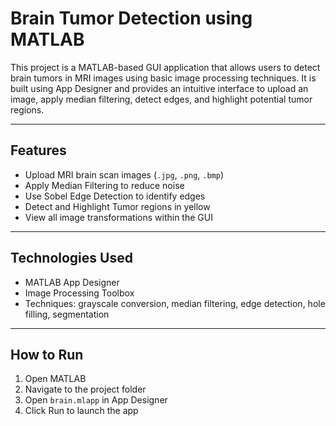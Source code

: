 # Brain Tumor Detection using MATLAB

This project is a MATLAB-based GUI application that allows users to detect brain tumors in MRI images using basic image processing techniques. It is built using App Designer and provides an intuitive interface to upload an image, apply median filtering, detect edges, and highlight potential tumor regions.

---

## Features

- Upload MRI brain scan images (`.jpg`, `.png`, `.bmp`)
- Apply Median Filtering to reduce noise
- Use Sobel Edge Detection to identify edges
- Detect and Highlight Tumor regions in yellow
- View all image transformations within the GUI

---

## Technologies Used

- MATLAB App Designer
- Image Processing Toolbox
- Techniques: grayscale conversion, median filtering, edge detection, hole filling, segmentation

---

## How to Run

1. Open MATLAB
2. Navigate to the project folder
3. Open `brain.mlapp` in App Designer
4. Click Run to launch the app



